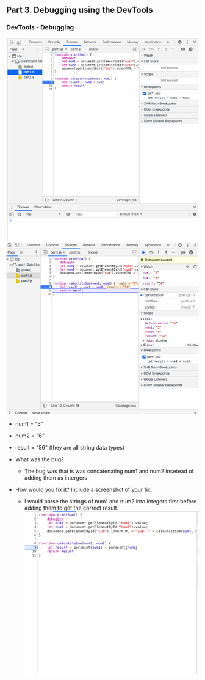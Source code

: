 ## Part 3. Debugging using the DevTools  
### DevTools - Debugging
 ![Breakpoint](part3/break.png)
 ![Watch](part3/watch.png)
- num1 = "5"
- num2 = "6"
- result = "56" 
(they are all string data types)

- What was the bug?
  - The bug was that is was concatenating num1 and num2 insetead of adding them as intergers
- How would you fix it? Include a screenshot of your fix.
  - I would parse the strings of num1 and num2 into integers first before adding them to get the correct result. ![here](part3/fix.png)





